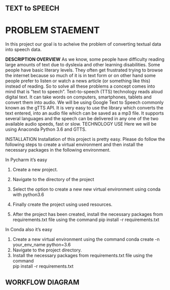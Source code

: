 ## TEXT to SPEECH

# PROBLEM STAEMENT
In this project our goal is to acheive the problem of converting textual data into speech data.


**DESCRIPTION OVERVIEW**
As we know, some people have difficulty reading large amounts of text due to dyslexia and other learning disabilities. Some people have basic literary levels. They often get frustrated trying to browse the internet because so much of it is in text form or on other hand some people prefer to listen or watch a news article (or something like this) instead of reading. So to solve all these problems a concept comes into mind that is ”text to speech”.
Text-to-speech (TTS) technology reads aloud digital text. It can take words on computers, smartphones, tablets and convert them into audio.
We will be using Google Text to Speech commonly known as the gTTS API. It is very easy to use the library which converts the text entered, into an audio file which can be saved as a mp3 file. It supports several languages and the speech can be delivered in any one of the two available audio speeds, fast or slow.
TECHNOLOGY USE
Here we will be using  Anaconda Python 3.6 and GTTS.

INSTALLATION
Installation of this project is pretty easy. Please do follow the following steps to create a virtual environment and then install the necessary packages in the following environment.

In Pycharm it’s easy 

1. Create a new project.
2. Navigate to the directory of the project
3. Select the option to create a new new virtual environment using conda with python3.6
4. Finally create the project using used resources.

5. After the project has been created, install the necessary packages from requirements.txt file using the command pip install -r requirements.txt


In Conda also it’s easy

1. Create a new virtual environment using the command
    conda create -n your_env_name python=3.6
2. Navigate to the project directory.
3. Install the necessary packages from requirements.txt file using the command         
pip install -r requirements.txt

## WORKFLOW DIAGRAM

